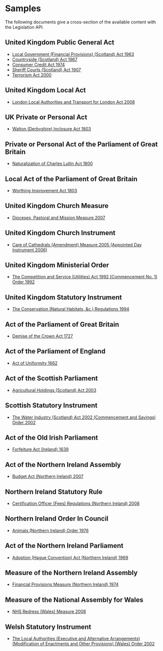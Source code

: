 Samples
=======

The following documents give a cross-section of the available content with the Legislation API.

## United Kingdom Public General Act

*   [Local Government (Financial Provisions) (Scotland) Act 1963](http://www.legislation.gov.uk/id/ukpga/1963/12)
*   [Countryside (Scotland) Act 1967](http://www.legislation.gov.uk/id/ukpga/1967/86)
*   [Consumer Credit Act 1974](http://www.legislation.gov.uk/id/ukpga/1974/39)
*   [Sheriff Courts (Scotland) Act 1907](http://www.legislation.gov.uk/id/ukpga/Edw7/7/51)
*   [Terrorism Act 2000](http://www.legislation.gov.uk/id/ukpga/2000/11)

## United Kingdom Local Act

*   [London Local Authorities and Transport for London Act 2008](http://www.legislation.gov.uk/id/ukla/2008/3)

## UK Private or Personal Act

*   [Walton (Derbyshire) Inclosure Act 1803](http://www.legislation.gov.uk/id/ukppa/Geo3/43/60)

## Private or Personal Act of the Parliament of Great Britain

*   [Naturalization of Charles Lullin Act 1800](http://www.legislation.gov.uk/id/gbppa/Geo3/41/2)

## Local Act of the Parliament of Great Britain

*   [Worthing Improvement Act 1803](http://www.legislation.gov.uk/id/gbla/Geo3/43/59)

## United Kingdom Church Measure

*   [Dioceses, Pastoral and Mission Measure 2007](http://www.legislation.gov.uk/id/ukcm/2007/1)

## United Kingdom Church Instrument

*   [Care of Cathedrals (Amendment) Measure 2005 (Appointed Day Instrument 2006)](http://www.legislation.gov.uk/id/ukci/2006/1)

## United Kingdom Ministerial Order

*   [The Competition and Service (Utilities) Act 1992 (Commencement No. 1) Order 1992](http://www.legislation.gov.uk/id/ukmo/1992/1)

## United Kingdom Statutory Instrument

*   [The Conservation (Natural Habitats, &c.) Regulations 1994](http://www.legislation.gov.uk/id/uksi/1994/2716)

## Act of the Parliament of Great Britain

*   [Demise of the Crown Act 1727](http://www.legislation.gov.uk/id/apgb/Geo2St1/1/5)

## Act of the Parliament of England

*   [Act of Uniformity 1662](http://www.legislation.gov.uk/id/aep/Cha2/14/4)

## Act of the Scottish Parliament

*   [Agricultural Holdings (Scotland) Act 2003](http://www.legislation.gov.uk/id/asp/2003/11)

## Scottish Statutory Instrument

*   [The Water Industry (Scotland) Act 2002 (Commencement and Savings) Order 2002](http://www.legislation.gov.uk/id/ssi/2002/118)

## Act of the Old Irish Parliament

*   [Forfeiture Act (Ireland) 1639](http://www.legislation.gov.uk/id/aip/Chas1Sess2/15/3)

## Act of the Northern Ireland Assembly

*   [Budget Act (Northern Ireland) 2007](http://www.legislation.gov.uk/id/nia/2007/1)

## Northern Ireland Statutory Rule

*   [Certification Officer (Fees) Regulations (Northern Ireland) 2008](http://www.legislation.gov.uk/id/nisr/2008/95)

## Northern Ireland Order In Council

*   [Animals (Northern Ireland) Order 1976](http://www.legislation.gov.uk/id/nisi/1976/1040)

## Act of the Northern Ireland Parliament

*   [Adoption (Hague Convention) Act (Northern Ireland) 1969](http://www.legislation.gov.uk/id/apni/1969/22)

## Measure of the Northern Ireland Assembly

*   [Financial Provisions Measure (Northern Ireland) 1974](http://www.legislation.gov.uk/id/mnia/1974/2)

## Measure of the National Assembly for Wales

*   [NHS Redress (Wales) Measure 2008](http://www.legislation.gov.uk/id/mwa/2008/1)

## Welsh Statutory Instrument

*   [The Local Authorities (Executive and Alternative Arrangements) (Modification of Enactments and Other Provisions) (Wales) Order 2002](http://www.legislation.gov.uk/id/wsi/2002/808)